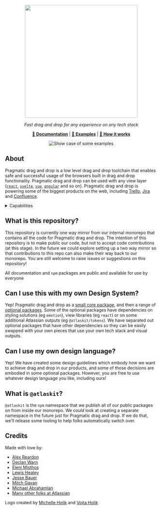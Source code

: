

<div align="center">
<picture>
  <source media="(prefers-color-scheme: dark)" srcset="https://github.com/alexreardon/files/assets/2182637/4405f071-4d88-4ad7-bcc0-a050420f3f3e" height="372px" width="372px" aria-label="Pragmatic drag and drop logo">
  <img src="https://github.com/alexreardon/files/assets/2182637/9e57e0bb-aa9b-4552-affa-59aecf70bfc0" height="372px" width="372px" aria-label="Pragmatic drag and drop logo">
</picture>

_Fast drag and drop for any experience on any tech stack_

[📖 **Documentation**](https://atlassian.design/components/pragmatic-drag-and-drop) | [🤹 **Examples**](https://atlassian.design/components/pragmatic-drag-and-drop/examples) | [🎥  **How it works**](https://www.youtube.com/watch?v=5SQkOyzZLHM)

![Show case of some examples](https://github.com/alexreardon/files/assets/2182637/2b533f88-bf3f-402f-93f2-74a466918ac4)

</div>

## About

Pragmatic drag and drop is a low level drag and drop toolchain that enables safe and successful usage of the browsers built in drag and drop functionality. Pragmatic drag and drop can be used with any view layer ([`react`](https://react.dev/), [`svelte`](https://svelte.dev/), [`vue`](https://vuejs.org/), [`angular`](https://angular.io/) and so on). Pragmatic drag and drop is powering some of the biggest products on the web, including [Trello](https://trello.com), [Jira](https://www.atlassian.com/software/jira) and [Confluence](https://www.atlassian.com/software/confluence).

<details>
    <summary>Capabilities</summary>

Pragmatic drag and drop consists of a few high level pieces:

1. **Low level drag and drop behavior**

Pragmatic drag and drop contains a core package, and a number of optional packages, that provide you the pieces to create _any_ drag and drop experience.

These pieces are unopinionated about visual language or accessibility, and have no dependency on the Atlassian Design System.

- _Tiny_: ~`4.7kB` core
- _Incremental_: Only use the pieces that you need
- _Headless_: Full rendering and style control
- _Framework agnostic_: Works with any frontend framework
- _Deferred compatible_: Delay the loading the cord packages and optional packages in order to further improve page load speeds
- _Flexible_: create any experience you want, make any changes you want during a drag operation.
- _Works everywhere_: Full feature support in Firefox, Safari, and Chrome, iOS and Android
- _Virtualization support_: create any virtual experience you want!

2. **Optional visual outputs**

We have created optional visual outputs (eg our drop indicator) to make it super fast for us to build consistent Atlassian user experiences. Non Atlassian consumers are welcome to use these outputs, create their own that copy the visual styling, or go a totally different direction.

3. **Optional assistive technology controls**

Not all users can achieve pointer based drag and drop experiences. In order to achieve fantastic experiences for assistive technology users, we provide a toolchain to allow you to quickly wire up performant assistive technology friendly flows for any experience.

The optional assistive controls we provide are based on the Atlassian Design System. If you do not want to use the Atlassian Design System, you can use our guidelines and substitute our components with your own components, or you can go about accessibility in a different way if you choose.

</details>

## What is this repository?

This repository is currently one way mirror from our internal monorepo that contains all the code for Pragmatic drag and drop. The intention of this repository is to make public our code, but not to accept code contributions (at this stage). In the future we could explore setting up a two way mirror so that contributions to this repo can also make their way back to our monorepo. You are still welcome to raise issues or suggestions on this repository!

All documentation and `npm` packages are public and available for use by everyone

## Can I use this with my own Design System?

Yep! Pragmatic drag and drop as a [small core package](https://atlassian.design/components/pragmatic-drag-and-drop/core-package), and then a range of [optional packages](https://atlassian.design/components/pragmatic-drag-and-drop/optional-package). Some of the optional packages have dependencies on styling solutions (eg `emotion`), view libraries (eg `react`) or on some additional Atlassian outputs (eg `@atlaskit/tokens`). We have separated out optional packages that have other dependencies so they can be easily swapped with your own pieces that use your own tech stack and visual outputs.

## Can I use my own design language?

Yep! We have created some design guidelines which embody how we want to achieve drag and drop in our products, and some of those decisions are embodied in some optional packages. However, you are free to use whatever design language you like, including ours!

## What is `@atlaskit`?

`@atlaskit` is the `npm` namespace that we publish all of our public packages on from inside our monorepo. We _could_ look at creating a separate namespace in the future just for Pragmatic drag and drop. If we do that, we'll release some tooling to help folks automatically switch over.

## Credits

Made with love by:

- [Alex Reardon](https://twitter.com/alexandereardon)
- [Declan Warn](https://twitter.com/DeclanWarn)
- [Eleni Misthos](https://www.linkedin.com/in/elenimisthos/)
- [Lewis Healey](https://twitter.com/lewishealey)
- [Jesse Bauer](https://soundcloud.com/jessebauer)
- [Mitch Gavan](https://twitter.com/MitchG23)
- [Michael Abrahamian](https://twitter.com/michaelguitars7)
- [Many other folks at Atlassian](https://www.atlassian.com/)

Logo created by [Michelle Holik](https://twitter.com/michelleholik) and [Vojta Holik](https://twitter.com/vojta_holik)
